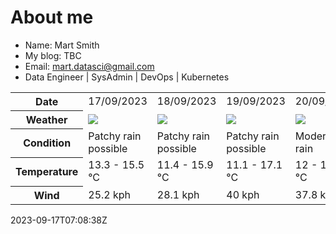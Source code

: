# About me

- Name: Mart Smith
- My blog: TBC
- Email: [mart.datasci@gmail.com](mailto:mart.datasci6@gmail.com)
- Data Engineer | SysAdmin | DevOps | Kubernetes


<table>
    <tr>
        <th>Date</th>
        <td>17/09/2023</td><td>18/09/2023</td><td>19/09/2023</td><td>20/09/2023</td><td>21/09/2023</td><td>22/09/2023</td><td>23/09/2023</td>
    </tr>
    <tr>
        <th>Weather</th>
        <td><img src="https://cdn.weatherapi.com/weather/64x64/day/176.png"/></td><td><img src="https://cdn.weatherapi.com/weather/64x64/day/176.png"/></td><td><img src="https://cdn.weatherapi.com/weather/64x64/day/176.png"/></td><td><img src="https://cdn.weatherapi.com/weather/64x64/day/302.png"/></td><td><img src="https://cdn.weatherapi.com/weather/64x64/day/176.png"/></td><td><img src="https://cdn.weatherapi.com/weather/64x64/day/176.png"/></td><td><img src="https://cdn.weatherapi.com/weather/64x64/day/176.png"/></td>
    </tr>
    <tr>
        <th>Condition</th>
        <td width="200px">Patchy rain possible</td><td width="200px">Patchy rain possible</td><td width="200px">Patchy rain possible</td><td width="200px">Moderate rain</td><td width="200px">Patchy rain possible</td><td width="200px">Patchy rain possible</td><td width="200px">Patchy rain possible</td>
    </tr>
    <tr>
        <th>Temperature</th>
        <td>13.3 -  15.5 °C</td><td>11.4 -  15.9 °C</td><td>11.1 -  17.1 °C</td><td>12 -  16.8 °C</td><td>10.9 -  16 °C</td><td>12.2 -  13.9 °C</td><td>11.7 -  13.3 °C</td>
    </tr>
    <tr>
        <th>Wind</th>
        <td>25.2 kph</td><td>28.1 kph</td><td>40 kph</td><td>37.8 kph</td><td>13.7 kph</td><td>31 kph</td><td>37.1 kph</td>
    </tr>
</table>


2023-09-17T07:08:38Z


